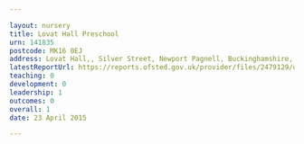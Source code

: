 ```yaml
---

layout: nursery
title: Lovat Hall Preschool
urn: 141835
postcode: MK16 0EJ
address: Lovat Hall,, Silver Street, Newport Pagnell, Buckinghamshire, MK16 0EJ
latestReportUrl: https://reports.ofsted.gov.uk/provider/files/2479129/urn/141835.pdf
teaching: 0
development: 0
leadership: 1
outcomes: 0
overall: 1
date: 23 April 2015

---
```

